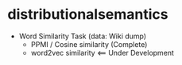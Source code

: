 # distributionalsemantics

* Word Similarity Task (data: Wiki dump)
  * PPMI / Cosine similarity (Complete)
  * word2vec similarity <== Under Development
